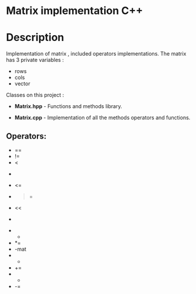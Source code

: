 # Matrix implementation C++

# Description
Implementation of matrix , included operators implementations.
The matrix has 3 private variables :
* rows
* cols
* vector<double>

Classes on this project :
                  
* **Matrix.hpp** - Functions and methods library.

* **Matrix.cpp** - Implementation of all the methods operators and functions.
                 
## Operators:
* ==
* !=
* <
* >
* <=
* >=
* <<
* >>
* *
* *=
* -mat
* +
* +=
* -
* -=

        
                 
